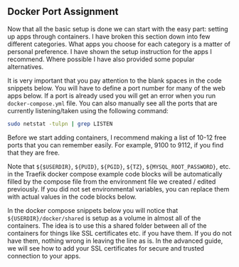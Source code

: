 ## Docker Port Assignment

Now that all the basic setup is done we can start with the easy part: setting up apps through containers. I have broken this section down into few different categories. What apps you choose for each category is a matter of personal preference. I have shown the setup instruction for the apps I recommend. Where possible I have also provided some popular alternatives.

It is very important that you pay attention to the blank spaces in the code snippets below. You will have to define a port number for many of the web apps below. If a port is already used you will get an error when you run ```docker-compose.yml``` file. You can also manually see all the ports that are currently listening/taken using the following command:

```bash
sudo netstat -tulpn | grep LISTEN
```

Before we start adding containers, I recommend making a list of 10-12 free ports that you can remember easily. For example, 9100 to 9112, if you find that they are free.

Note that ```${$USERDIR}```, ```${PUID}```, ```${PGID}```, ```${TZ}```, ```${MYSQL_ROOT_PASSWORD}```, etc. in the Traefik docker compose example code blocks will be automatically filled by the compose file from the environment file we created / edited previously. If you did not set environmental variables, you can replace them with actual values in the code blocks below.

In the docker compose snippets below you will notice that ```${USERDIR}/docker/shared``` is setup as a volume in almost all of the containers. The idea is to use this a shared folder between all of the containers for things like SSL certificates etc. if you have them. If you do not have them, nothing wrong in leaving the line as is. In the advanced guide, we will see how to add your SSL certificates for secure and trusted connection to your apps.
